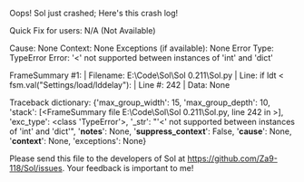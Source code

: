 Oops! Sol just crashed;
Here's this crash log!

Quick Fix for users: N/A (Not Available)

Cause: None
Context: None
Exceptions (if available): None
Error Type: TypeError
Error: '<' not supported between instances of 'int' and 'dict'

FrameSummary #1:
  | Filename: E:\Code\Sol\Sol 0.211\Sol.py
  | Line: if ldt < fsm.val("Settings/load/lddelay"):
  | Line #: 242
  | Data: None

Traceback dictionary: {'max_group_width': 15, 'max_group_depth': 10, 'stack': [<FrameSummary file E:\Code\Sol\Sol 0.211\Sol.py, line 242 in <module>>], 'exc_type': <class 'TypeError'>, '_str': "'<' not supported between instances of 'int' and 'dict'", '__notes__': None, '__suppress_context__': False, '__cause__': None, '__context__': None, 'exceptions': None}


Please send this file to the developers of Sol at https://github.com/Za9-118/Sol/issues.
Your feedback is important to me!